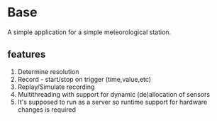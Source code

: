 # Base
A simple application for a simple meteorological station.

## features

1. Determine resolution
2. Record - start/stop on trigger (time,value,etc)
3. Replay/Simulate recording
4. Multithreading with support for dynamic (de)allocation of sensors
5. It's supposed to run as a server so runtime support for hardware changes is required